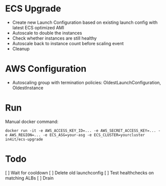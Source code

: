 # ECS Upgrade

* Create new Launch Configuration based on existing launch config with latest ECS optimized AMI
* Autoscale to double the instances
* Check whether instances are still healthy
* Autoscale back to instance count before scaling event
* Cleanup

# AWS Configuration
* Autoscaling group with termination policies: OldestLaunchConfiguration, OldestInstance

# Run
Manual docker command:
```
docker run -it -e AWS_ACCESS_KEY_ID=... -e AWS_SECRET_ACCESS_KEY=... -e AWS_REGION=... -e ECS_ASG=your-asg -e ECS_CLUSTER=yourcluster in4it/ecs-upgrade
```

# Todo
[ ] Wait for cooldown
[ ] Delete old launchconfig
[ ] Test healthchecks on matching ALBs
[ ] Drain
